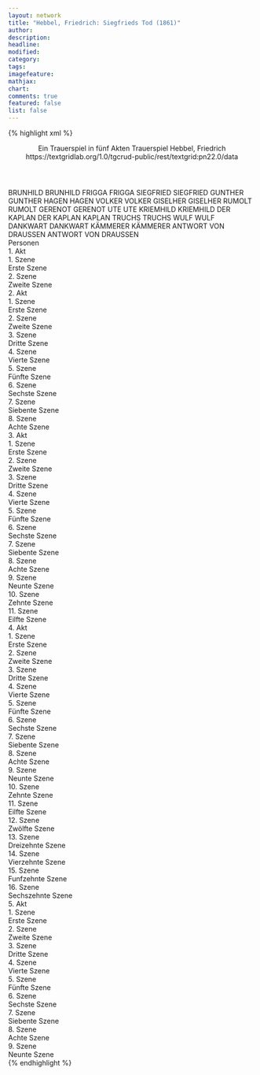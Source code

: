 ```yaml
---
layout: network
title: "Hebbel, Friedrich: Siegfrieds Tod (1861)"
author:
description:
headline:
modified:
category:
tags:
imagefeature: 
mathjax: 
chart: 
comments: true
featured: false
list: false
---
```

{% highlight xml %}
<?xml-model href="https://raw.githubusercontent.com/DLiNa/project/master/rules/lina.rnc"?><?xml-model href="https://raw.githubusercontent.com/DLiNa/project/master/rules/lina.sch"?>
<play xmlns="http://lina.digital">
  <header>
    <title>Siegfrieds Tod</title>
  	<subtitle>Ein Trauerspiel in fünf Akten</subtitle>
  	<genretitle>Trauerspiel</genretitle>
    <author>Hebbel, Friedrich</author>
  	<date when="1861" type="premiere"/>
  	<date when="1862" type="print"/>
  	<source>https://textgridlab.org/1.0/tgcrud-public/rest/textgrid:pn22.0/data</source>
  </header>
  <personae>
    <character>
      <name>BRUNHILD</name>
      <alias xml:id="brunhild">
        <name>BRUNHILD</name>
      </alias>
    </character>
    <character>
      <name>FRIGGA</name>
      <alias xml:id="frigga">
        <name>FRIGGA</name>
      </alias>
    </character>
    <character>
      <name>SIEGFRIED</name>
      <alias xml:id="siegfried">
        <name>SIEGFRIED</name>
      </alias>
    </character>
    <character>
      <name>GUNTHER</name>
      <alias xml:id="gunther">
        <name>GUNTHER</name>
      </alias>
    </character>
    <character>
      <name>HAGEN</name>
      <alias xml:id="hagen">
        <name>HAGEN</name>
      </alias>
    </character>
    <character>
      <name>VOLKER</name>
      <alias xml:id="volker">
        <name>VOLKER</name>
      </alias>
    </character>
    <character>
      <name>GISELHER</name>
      <alias xml:id="giselher">
        <name>GISELHER</name>
      </alias>
    </character>
    <character>
      <name>RUMOLT</name>
      <alias xml:id="rumolt">
        <name>RUMOLT</name>
      </alias>
    </character>
    <character>
      <name>GERENOT</name>
      <alias xml:id="gerenot">
        <name>GERENOT</name>
      </alias>
    </character>
    <character>
      <name>UTE</name>
      <alias xml:id="ute">
        <name>UTE</name>
      </alias>
    </character>
    <character>
      <name>KRIEMHILD</name>
      <alias xml:id="kriemhild">
        <name>KRIEMHILD</name>
      </alias>
    </character>
    <character>
      <name>DER KAPLAN</name>
      <alias xml:id="der_kaplan">
        <name>DER KAPLAN</name>
      </alias>
    	<alias xml:id="kaplan">
    		<name>KAPLAN</name>
    	</alias>
    </character>
    <character>
      <name>TRUCHS</name>
      <alias xml:id="truchs">
        <name>TRUCHS</name>
      </alias>
    </character>
    <character>
      <name>WULF</name>
      <alias xml:id="wulf">
        <name>WULF</name>
      </alias>
    </character>
    <character>
      <name>DANKWART</name>
      <alias xml:id="dankwart">
        <name>DANKWART</name>
      </alias>
    </character>
    <character>
      <name>KÄMMERER</name>
      <alias xml:id="kämmerer">
        <name>KÄMMERER</name>
      </alias>
    </character>
    <character>
      <name>ANTWORT VON DRAUSSEN</name>
      <alias xml:id="antwort_von_draussen">
        <name>ANTWORT VON DRAUSSEN</name>
      </alias>
    </character>
  </personae>
  <text>
    <div>
      <head>Personen</head>
    </div>
    <div>
      <head>1. Akt</head>
      <div>
        <head>1. Szene</head>
        <div>
          <head>Erste Szene</head>
          <sp who="#brunhild">
            <amount n="25" unit="speech_acts"/>
            <amount n="231" unit="words"/>
            <amount n="45" unit="lines"/>
            <amount n="1221" unit="chars"/>
          </sp>
          <sp who="#frigga">
            <amount n="24" unit="speech_acts"/>
            <amount n="747" unit="words"/>
            <amount n="112" unit="lines"/>
            <amount n="3890" unit="chars"/>
          </sp>
        </div>
      </div>
      <div>
        <head>2. Szene</head>
        <div>
          <head>Zweite Szene</head>
          <sp who="#brunhild">
            <amount n="12" unit="speech_acts"/>
            <amount n="773" unit="words"/>
            <amount n="103" unit="lines"/>
            <amount n="4083" unit="chars"/>
          </sp>
          <sp who="#siegfried">
            <amount n="6" unit="speech_acts"/>
            <amount n="155" unit="words"/>
            <amount n="19" unit="lines"/>
            <amount n="767" unit="chars"/>
          </sp>
          <sp who="#gunther">
            <amount n="1" unit="speech_acts"/>
            <amount n="4" unit="words"/>
            <amount n="1" unit="lines"/>
            <amount n="18" unit="chars"/>
          </sp>
          <sp who="#hagen">
            <amount n="2" unit="speech_acts"/>
            <amount n="16" unit="words"/>
            <amount n="2" unit="lines"/>
            <amount n="83" unit="chars"/>
          </sp>
          <sp who="#volker">
            <amount n="1" unit="speech_acts"/>
            <amount n="127" unit="words"/>
            <amount n="16" unit="lines"/>
            <amount n="640" unit="chars"/>
          </sp>
          <sp who="#frigga">
            <amount n="5" unit="speech_acts"/>
            <amount n="88" unit="words"/>
            <amount n="12" unit="lines"/>
            <amount n="459" unit="chars"/>
          </sp>
        </div>
      </div>
    </div>
    <div>
      <head>2. Akt</head>
      <div>
        <head>1. Szene</head>
        <div>
          <head>Erste Szene</head>
          <sp who="#giselher">
            <amount n="3" unit="speech_acts"/>
            <amount n="103" unit="words"/>
            <amount n="13" unit="lines"/>
            <amount n="512" unit="chars"/>
          </sp>
          <sp who="#rumolt">
            <amount n="3" unit="speech_acts"/>
            <amount n="100" unit="words"/>
            <amount n="13" unit="lines"/>
            <amount n="510" unit="chars"/>
          </sp>
          <sp who="#gerenot">
            <amount n="2" unit="speech_acts"/>
            <amount n="20" unit="words"/>
            <amount n="4" unit="lines"/>
            <amount n="95" unit="chars"/>
          </sp>
        </div>
      </div>
      <div>
        <head>2. Szene</head>
        <div>
          <head>Zweite Szene</head>
          <sp who="#siegfried">
            <amount n="4" unit="speech_acts"/>
            <amount n="78" unit="words"/>
            <amount n="10" unit="lines"/>
            <amount n="400" unit="chars"/>
          </sp>
          <sp who="#giselher">
            <amount n="4" unit="speech_acts"/>
            <amount n="150" unit="words"/>
            <amount n="20" unit="lines"/>
            <amount n="784" unit="chars"/>
          </sp>
        </div>
      </div>
      <div>
        <head>3. Szene</head>
        <div>
          <head>Dritte Szene</head>
          <sp who="#siegfried">
            <amount n="11" unit="speech_acts"/>
            <amount n="141" unit="words"/>
            <amount n="25" unit="lines"/>
            <amount n="724" unit="chars"/>
          </sp>
          <sp who="#giselher">
            <amount n="8" unit="speech_acts"/>
            <amount n="206" unit="words"/>
            <amount n="31" unit="lines"/>
            <amount n="1061" unit="chars"/>
          </sp>
          <sp who="#ute">
            <amount n="5" unit="speech_acts"/>
            <amount n="111" unit="words"/>
            <amount n="17" unit="lines"/>
            <amount n="554" unit="chars"/>
          </sp>
          <sp who="#kriemhild">
            <amount n="6" unit="speech_acts"/>
            <amount n="33" unit="words"/>
            <amount n="7" unit="lines"/>
            <amount n="165" unit="chars"/>
          </sp>
        </div>
      </div>
      <div>
        <head>4. Szene</head>
        <div>
          <head>Vierte Szene</head>
          <sp who="#siegfried">
            <amount n="1" unit="speech_acts"/>
            <amount n="19" unit="words"/>
            <amount n="3" unit="lines"/>
            <amount n="100" unit="chars"/>
          </sp>
        </div>
      </div>
      <div>
        <head>5. Szene</head>
        <div>
          <head>Fünfte Szene</head>
          <sp who="#der_kaplan">
            <amount n="1" unit="speech_acts"/>
            <amount n="8" unit="words"/>
            <amount n="2" unit="lines"/>
            <amount n="52" unit="chars"/>
          </sp>
          <sp who="#siegfried">
            <amount n="2" unit="speech_acts"/>
            <amount n="7" unit="words"/>
            <amount n="2" unit="lines"/>
            <amount n="35" unit="chars"/>
          </sp>
          <sp who="#kaplan">
            <amount n="2" unit="speech_acts"/>
            <amount n="68" unit="words"/>
            <amount n="9" unit="lines"/>
            <amount n="352" unit="chars"/>
          </sp>
        </div>
      </div>
      <div>
        <head>6. Szene</head>
        <div>
          <head>Sechste Szene</head>
          <sp who="#gunther">
            <amount n="10" unit="speech_acts"/>
            <amount n="102" unit="words"/>
            <amount n="16" unit="lines"/>
            <amount n="500" unit="chars"/>
          </sp>
          <sp who="#volker">
            <amount n="1" unit="speech_acts"/>
            <amount n="4" unit="words"/>
            <amount n="1" unit="lines"/>
            <amount n="21" unit="chars"/>
          </sp>
          <sp who="#hagen">
            <amount n="12" unit="speech_acts"/>
            <amount n="213" unit="words"/>
            <amount n="33" unit="lines"/>
            <amount n="1112" unit="chars"/>
          </sp>
          <sp who="#siegfried">
            <amount n="9" unit="speech_acts"/>
            <amount n="219" unit="words"/>
            <amount n="33" unit="lines"/>
            <amount n="1164" unit="chars"/>
          </sp>
          <sp who="#ute">
            <amount n="5" unit="speech_acts"/>
            <amount n="146" unit="words"/>
            <amount n="20" unit="lines"/>
            <amount n="781" unit="chars"/>
          </sp>
          <sp who="#kriemhild">
            <amount n="10" unit="speech_acts"/>
            <amount n="151" unit="words"/>
            <amount n="23" unit="lines"/>
            <amount n="787" unit="chars"/>
          </sp>
          <sp who="#brunhild">
            <amount n="26" unit="speech_acts"/>
            <amount n="535" unit="words"/>
            <amount n="82" unit="lines"/>
            <amount n="2676" unit="chars"/>
          </sp>
          <sp who="#frigga">
            <amount n="12" unit="speech_acts"/>
            <amount n="99" unit="words"/>
            <amount n="19" unit="lines"/>
            <amount n="521" unit="chars"/>
          </sp>
        </div>
      </div>
      <div>
        <head>7. Szene</head>
        <div>
          <head>Siebente Szene</head>
          <sp who="#truchs">
            <amount n="10" unit="speech_acts"/>
            <amount n="184" unit="words"/>
            <amount n="29" unit="lines"/>
            <amount n="1019" unit="chars"/>
          </sp>
          <sp who="#wulf">
            <amount n="9" unit="speech_acts"/>
            <amount n="104" unit="words"/>
            <amount n="18" unit="lines"/>
            <amount n="545" unit="chars"/>
          </sp>
        </div>
      </div>
      <div>
        <head>8. Szene</head>
        <div>
          <head>Achte Szene</head>
          <sp who="#siegfried">
            <amount n="9" unit="speech_acts"/>
            <amount n="193" unit="words"/>
            <amount n="28" unit="lines"/>
            <amount n="967" unit="chars"/>
          </sp>
          <sp who="#hagen">
            <amount n="10" unit="speech_acts"/>
            <amount n="486" unit="words"/>
            <amount n="63" unit="lines"/>
            <amount n="2481" unit="chars"/>
          </sp>
          <sp who="#gunther">
            <amount n="2" unit="speech_acts"/>
            <amount n="23" unit="words"/>
            <amount n="4" unit="lines"/>
            <amount n="125" unit="chars"/>
          </sp>
        </div>
      </div>
    </div>
    <div>
      <head>3. Akt</head>
      <div>
        <head>1. Szene</head>
        <div>
          <head>Erste Szene</head>
          <sp who="#rumolt">
            <amount n="2" unit="speech_acts"/>
            <amount n="20" unit="words"/>
            <amount n="4" unit="lines"/>
            <amount n="112" unit="chars"/>
          </sp>
          <sp who="#dankwart">
            <amount n="2" unit="speech_acts"/>
            <amount n="82" unit="words"/>
            <amount n="11" unit="lines"/>
            <amount n="437" unit="chars"/>
          </sp>
        </div>
      </div>
      <div>
        <head>2. Szene</head>
        <div>
          <head>Zweite Szene</head>
          <sp who="#rumolt">
            <amount n="1" unit="speech_acts"/>
            <amount n="5" unit="words"/>
            <amount n="1" unit="lines"/>
            <amount n="32" unit="chars"/>
          </sp>
          <sp who="#dankwart">
            <amount n="1" unit="speech_acts"/>
            <amount n="35" unit="words"/>
            <amount n="5" unit="lines"/>
            <amount n="169" unit="chars"/>
          </sp>
        </div>
      </div>
      <div>
        <head>3. Szene</head>
        <div>
          <head>Dritte Szene</head>
          <sp who="#kriemhild">
            <amount n="33" unit="speech_acts"/>
            <amount n="500" unit="words"/>
            <amount n="79" unit="lines"/>
            <amount n="2577" unit="chars"/>
          </sp>
          <sp who="#siegfried">
            <amount n="33" unit="speech_acts"/>
            <amount n="350" unit="words"/>
            <amount n="63" unit="lines"/>
            <amount n="1720" unit="chars"/>
          </sp>
        </div>
      </div>
      <div>
        <head>4. Szene</head>
        <div>
          <head>Vierte Szene</head>
          <sp who="#brunhild">
            <amount n="14" unit="speech_acts"/>
            <amount n="557" unit="words"/>
            <amount n="77" unit="lines"/>
            <amount n="2844" unit="chars"/>
          </sp>
          <sp who="#gunther">
            <amount n="13" unit="speech_acts"/>
            <amount n="90" unit="words"/>
            <amount n="17" unit="lines"/>
            <amount n="445" unit="chars"/>
          </sp>
        </div>
      </div>
      <div>
        <head>5. Szene</head>
        <div>
          <head>Fünfte Szene</head>
          <sp who="#ute">
            <amount n="4" unit="speech_acts"/>
            <amount n="24" unit="words"/>
            <amount n="5" unit="lines"/>
            <amount n="129" unit="chars"/>
          </sp>
          <sp who="#frigga">
            <amount n="4" unit="speech_acts"/>
            <amount n="112" unit="words"/>
            <amount n="16" unit="lines"/>
            <amount n="571" unit="chars"/>
          </sp>
        </div>
      </div>
      <div>
        <head>6. Szene</head>
        <div>
          <head>Sechste Szene</head>
          <sp who="#kriemhild">
            <amount n="26" unit="speech_acts"/>
            <amount n="373" unit="words"/>
            <amount n="61" unit="lines"/>
            <amount n="1891" unit="chars"/>
          </sp>
          <sp who="#brunhild">
            <amount n="25" unit="speech_acts"/>
            <amount n="545" unit="words"/>
            <amount n="78" unit="lines"/>
            <amount n="2766" unit="chars"/>
          </sp>
        </div>
      </div>
      <div>
        <head>7. Szene</head>
        <div>
          <head>Siebente Szene</head>
          <sp who="#brunhild">
            <amount n="7" unit="speech_acts"/>
            <amount n="104" unit="words"/>
            <amount n="15" unit="lines"/>
            <amount n="478" unit="chars"/>
          </sp>
          <sp who="#frigga">
            <amount n="6" unit="speech_acts"/>
            <amount n="90" unit="words"/>
            <amount n="16" unit="lines"/>
            <amount n="463" unit="chars"/>
          </sp>
        </div>
      </div>
      <div>
        <head>8. Szene</head>
        <div>
          <head>Achte Szene</head>
          <sp who="#hagen">
            <amount n="3" unit="speech_acts"/>
            <amount n="11" unit="words"/>
            <amount n="3" unit="lines"/>
            <amount n="53" unit="chars"/>
          </sp>
          <sp who="#brunhild">
            <amount n="2" unit="speech_acts"/>
            <amount n="11" unit="words"/>
            <amount n="2" unit="lines"/>
            <amount n="58" unit="chars"/>
          </sp>
          <sp who="#gunther">
            <amount n="1" unit="speech_acts"/>
            <amount n="2" unit="words"/>
            <amount n="1" unit="lines"/>
            <amount n="13" unit="chars"/>
          </sp>
          <sp who="#frigga">
            <amount n="1" unit="speech_acts"/>
            <amount n="18" unit="words"/>
            <amount n="3" unit="lines"/>
            <amount n="95" unit="chars"/>
          </sp>
        </div>
      </div>
      <div>
        <head>9. Szene</head>
        <div>
          <head>Neunte Szene</head>
          <sp who="#kriemhild">
            <amount n="3" unit="speech_acts"/>
            <amount n="48" unit="words"/>
            <amount n="7" unit="lines"/>
            <amount n="240" unit="chars"/>
          </sp>
          <sp who="#gunther">
            <amount n="1" unit="speech_acts"/>
            <amount n="6" unit="words"/>
            <amount n="1" unit="lines"/>
            <amount n="24" unit="chars"/>
          </sp>
          <sp who="#siegfried">
            <amount n="4" unit="speech_acts"/>
            <amount n="27" unit="words"/>
            <amount n="6" unit="lines"/>
            <amount n="148" unit="chars"/>
          </sp>
          <sp who="#hagen">
            <amount n="3" unit="speech_acts"/>
            <amount n="49" unit="words"/>
            <amount n="8" unit="lines"/>
            <amount n="248" unit="chars"/>
          </sp>
          <sp who="#brunhild">
            <amount n="2" unit="speech_acts"/>
            <amount n="1" unit="words"/>
            <amount n="1" unit="lines"/>
            <amount n="2" unit="chars"/>
          </sp>
        </div>
      </div>
      <div>
        <head>10. Szene</head>
        <div>
          <head>Zehnte Szene</head>
          <sp who="#hagen">
            <amount n="6" unit="speech_acts"/>
            <amount n="129" unit="words"/>
            <amount n="18" unit="lines"/>
            <amount n="683" unit="chars"/>
          </sp>
          <sp who="#gunther">
            <amount n="2" unit="speech_acts"/>
            <amount n="4" unit="words"/>
            <amount n="2" unit="lines"/>
            <amount n="20" unit="chars"/>
          </sp>
          <sp who="#brunhild">
            <amount n="1" unit="speech_acts"/>
            <amount n="9" unit="words"/>
            <amount n="1" unit="lines"/>
            <amount n="48" unit="chars"/>
          </sp>
          <sp who="#giselher">
            <amount n="2" unit="speech_acts"/>
            <amount n="31" unit="words"/>
            <amount n="4" unit="lines"/>
            <amount n="160" unit="chars"/>
          </sp>
          <sp who="#gerenot">
            <amount n="1" unit="speech_acts"/>
            <amount n="16" unit="words"/>
            <amount n="2" unit="lines"/>
            <amount n="95" unit="chars"/>
          </sp>
        </div>
      </div>
      <div>
        <head>11. Szene</head>
        <div>
          <head>Eilfte Szene</head>
          <sp who="#brunhild">
            <amount n="4" unit="speech_acts"/>
            <amount n="49" unit="words"/>
            <amount n="7" unit="lines"/>
            <amount n="266" unit="chars"/>
          </sp>
          <sp who="#frigga">
            <amount n="3" unit="speech_acts"/>
            <amount n="8" unit="words"/>
            <amount n="3" unit="lines"/>
            <amount n="52" unit="chars"/>
          </sp>
        </div>
      </div>
    </div>
    <div>
      <head>4. Akt</head>
      <div>
        <head>1. Szene</head>
        <div>
          <head>Erste Szene</head>
          <sp who="#hagen">
            <amount n="2" unit="speech_acts"/>
            <amount n="44" unit="words"/>
            <amount n="6" unit="lines"/>
            <amount n="238" unit="chars"/>
          </sp>
          <sp who="#giselher">
            <amount n="1" unit="speech_acts"/>
            <amount n="16" unit="words"/>
            <amount n="2" unit="lines"/>
            <amount n="86" unit="chars"/>
          </sp>
        </div>
      </div>
      <div>
        <head>2. Szene</head>
        <div>
          <head>Zweite Szene</head>
          <sp who="#siegfried">
            <amount n="13" unit="speech_acts"/>
            <amount n="653" unit="words"/>
            <amount n="89" unit="lines"/>
            <amount n="3418" unit="chars"/>
          </sp>
          <sp who="#hagen">
            <amount n="9" unit="speech_acts"/>
            <amount n="99" unit="words"/>
            <amount n="18" unit="lines"/>
            <amount n="500" unit="chars"/>
          </sp>
          <sp who="#volker">
            <amount n="1" unit="speech_acts"/>
            <amount n="5" unit="words"/>
            <amount n="1" unit="lines"/>
            <amount n="22" unit="chars"/>
          </sp>
          <sp who="#gunther">
            <amount n="3" unit="speech_acts"/>
            <amount n="12" unit="words"/>
            <amount n="4" unit="lines"/>
            <amount n="58" unit="chars"/>
          </sp>
          <sp who="#giselher">
            <amount n="1" unit="speech_acts"/>
            <amount n="19" unit="words"/>
            <amount n="3" unit="lines"/>
            <amount n="92" unit="chars"/>
          </sp>
        </div>
      </div>
      <div>
        <head>3. Szene</head>
        <div>
          <head>Dritte Szene</head>
          <sp who="#hagen">
            <amount n="8" unit="speech_acts"/>
            <amount n="226" unit="words"/>
            <amount n="30" unit="lines"/>
            <amount n="1164" unit="chars"/>
          </sp>
          <sp who="#gunther">
            <amount n="6" unit="speech_acts"/>
            <amount n="96" unit="words"/>
            <amount n="15" unit="lines"/>
            <amount n="505" unit="chars"/>
          </sp>
          <sp who="#giselher">
            <amount n="1" unit="speech_acts"/>
            <amount n="9" unit="words"/>
            <amount n="1" unit="lines"/>
            <amount n="43" unit="chars"/>
          </sp>
        </div>
      </div>
      <div>
        <head>4. Szene</head>
        <div>
          <head>Vierte Szene</head>
          <sp who="#giselher">
            <amount n="4" unit="speech_acts"/>
            <amount n="45" unit="words"/>
            <amount n="7" unit="lines"/>
            <amount n="227" unit="chars"/>
          </sp>
          <sp who="#volker">
            <amount n="5" unit="speech_acts"/>
            <amount n="118" unit="words"/>
            <amount n="18" unit="lines"/>
            <amount n="624" unit="chars"/>
          </sp>
          <sp who="#gunther">
            <amount n="3" unit="speech_acts"/>
            <amount n="12" unit="words"/>
            <amount n="4" unit="lines"/>
            <amount n="58" unit="chars"/>
          </sp>
          <sp who="#dankwart">
            <amount n="1" unit="speech_acts"/>
            <amount n="52" unit="words"/>
            <amount n="7" unit="lines"/>
            <amount n="262" unit="chars"/>
          </sp>
        </div>
      </div>
      <div>
        <head>5. Szene</head>
        <div>
          <head>Fünfte Szene</head>
          <sp who="#volker">
            <amount n="1" unit="speech_acts"/>
            <amount n="15" unit="words"/>
            <amount n="2" unit="lines"/>
            <amount n="81" unit="chars"/>
          </sp>
        </div>
      </div>
      <div>
        <head>6. Szene</head>
        <div>
          <head>Sechste Szene</head>
          <sp who="#hagen">
            <amount n="28" unit="speech_acts"/>
            <amount n="672" unit="words"/>
            <amount n="93" unit="lines"/>
            <amount n="3349" unit="chars"/>
          </sp>
          <sp who="#kriemhild">
            <amount n="28" unit="speech_acts"/>
            <amount n="340" unit="words"/>
            <amount n="56" unit="lines"/>
            <amount n="1706" unit="chars"/>
          </sp>
        </div>
      </div>
      <div>
        <head>7. Szene</head>
        <div>
          <head>Siebente Szene</head>
          <sp who="#hagen">
            <amount n="1" unit="speech_acts"/>
            <amount n="60" unit="words"/>
            <amount n="7" unit="lines"/>
            <amount n="303" unit="chars"/>
          </sp>
        </div>
      </div>
      <div>
        <head>8. Szene</head>
        <div>
          <head>Achte Szene</head>
          <sp who="#kaplan">
            <amount n="4" unit="speech_acts"/>
            <amount n="442" unit="words"/>
            <amount n="59" unit="lines"/>
            <amount n="2349" unit="chars"/>
          </sp>
          <sp who="#ute">
            <amount n="4" unit="speech_acts"/>
            <amount n="30" unit="words"/>
            <amount n="6" unit="lines"/>
            <amount n="154" unit="chars"/>
          </sp>
          <sp who="#kriemhild">
            <amount n="2" unit="speech_acts"/>
            <amount n="36" unit="words"/>
            <amount n="6" unit="lines"/>
            <amount n="194" unit="chars"/>
          </sp>
        </div>
      </div>
      <div>
        <head>9. Szene</head>
        <div>
          <head>Neunte Szene</head>
          <sp who="#gunther">
            <amount n="6" unit="speech_acts"/>
            <amount n="97" unit="words"/>
            <amount n="17" unit="lines"/>
            <amount n="502" unit="chars"/>
          </sp>
          <sp who="#giselher">
            <amount n="1" unit="speech_acts"/>
            <amount n="12" unit="words"/>
            <amount n="2" unit="lines"/>
            <amount n="54" unit="chars"/>
          </sp>
          <sp who="#hagen">
            <amount n="6" unit="speech_acts"/>
            <amount n="113" unit="words"/>
            <amount n="17" unit="lines"/>
            <amount n="577" unit="chars"/>
          </sp>
        </div>
      </div>
      <div>
        <head>10. Szene</head>
        <div>
          <head>Zehnte Szene</head>
          <sp who="#hagen">
            <amount n="9" unit="speech_acts"/>
            <amount n="131" unit="words"/>
            <amount n="22" unit="lines"/>
            <amount n="676" unit="chars"/>
          </sp>
          <sp who="#siegfried">
            <amount n="8" unit="speech_acts"/>
            <amount n="142" unit="words"/>
            <amount n="21" unit="lines"/>
            <amount n="678" unit="chars"/>
          </sp>
          <sp who="#giselher">
            <amount n="1" unit="speech_acts"/>
            <amount n="4" unit="words"/>
            <amount n="1" unit="lines"/>
            <amount n="19" unit="chars"/>
          </sp>
          <sp who="#gerenot">
            <amount n="1" unit="speech_acts"/>
            <amount n="4" unit="words"/>
            <amount n="1" unit="lines"/>
            <amount n="24" unit="chars"/>
          </sp>
        </div>
      </div>
      <div>
        <head>11. Szene</head>
        <div>
          <head>Eilfte Szene</head>
          <sp who="#kriemhild">
            <amount n="8" unit="speech_acts"/>
            <amount n="35" unit="words"/>
            <amount n="9" unit="lines"/>
            <amount n="166" unit="chars"/>
          </sp>
          <sp who="#siegfried">
            <amount n="9" unit="speech_acts"/>
            <amount n="153" unit="words"/>
            <amount n="23" unit="lines"/>
            <amount n="811" unit="chars"/>
          </sp>
          <sp who="#hagen">
            <amount n="3" unit="speech_acts"/>
            <amount n="27" unit="words"/>
            <amount n="5" unit="lines"/>
            <amount n="122" unit="chars"/>
          </sp>
        </div>
      </div>
      <div>
        <head>12. Szene</head>
        <div>
          <head>Zwölfte Szene</head>
          <sp who="#kriemhild">
            <amount n="3" unit="speech_acts"/>
            <amount n="17" unit="words"/>
            <amount n="3" unit="lines"/>
            <amount n="87" unit="chars"/>
          </sp>
          <sp who="#siegfried">
            <amount n="2" unit="speech_acts"/>
            <amount n="16" unit="words"/>
            <amount n="4" unit="lines"/>
            <amount n="74" unit="chars"/>
          </sp>
          <sp who="#hagen">
            <amount n="2" unit="speech_acts"/>
            <amount n="19" unit="words"/>
            <amount n="3" unit="lines"/>
            <amount n="109" unit="chars"/>
          </sp>
          <sp who="#hagen #siegfried">
            <amount n="1" unit="speech_acts"/>
          </sp>
        </div>
      </div>
      <div>
        <head>13. Szene</head>
        <div>
          <head>Dreizehnte Szene</head>
          <sp who="#kriemhild">
            <amount n="1" unit="speech_acts"/>
            <amount n="26" unit="words"/>
            <amount n="3" unit="lines"/>
            <amount n="124" unit="chars"/>
          </sp>
        </div>
      </div>
      <div>
        <head>14. Szene</head>
        <div>
          <head>Vierzehnte Szene</head>
          <sp who="#kriemhild">
            <amount n="7" unit="speech_acts"/>
            <amount n="103" unit="words"/>
            <amount n="16" unit="lines"/>
            <amount n="531" unit="chars"/>
          </sp>
          <sp who="#gerenot">
            <amount n="3" unit="speech_acts"/>
            <amount n="19" unit="words"/>
            <amount n="3" unit="lines"/>
            <amount n="93" unit="chars"/>
          </sp>
          <sp who="#giselher">
            <amount n="4" unit="speech_acts"/>
            <amount n="48" unit="words"/>
            <amount n="8" unit="lines"/>
            <amount n="215" unit="chars"/>
          </sp>
        </div>
      </div>
      <div>
        <head>15. Szene</head>
        <div>
          <head>Funfzehnte Szene</head>
          <sp who="#kriemhild">
            <amount n="4" unit="speech_acts"/>
            <amount n="28" unit="words"/>
            <amount n="5" unit="lines"/>
            <amount n="139" unit="chars"/>
          </sp>
          <sp who="#frigga">
            <amount n="4" unit="speech_acts"/>
            <amount n="35" unit="words"/>
            <amount n="7" unit="lines"/>
            <amount n="174" unit="chars"/>
          </sp>
        </div>
      </div>
      <div>
        <head>16. Szene</head>
        <div>
          <head>Sechszehnte Szene</head>
          <sp who="#kriemhild">
            <amount n="1" unit="speech_acts"/>
            <amount n="94" unit="words"/>
            <amount n="12" unit="lines"/>
            <amount n="493" unit="chars"/>
          </sp>
        </div>
      </div>
    </div>
    <div>
      <head>5. Akt</head>
      <div>
        <head>1. Szene</head>
        <div>
          <head>Erste Szene</head>
          <sp who="#hagen">
            <amount n="5" unit="speech_acts"/>
            <amount n="265" unit="words"/>
            <amount n="38" unit="lines"/>
            <amount n="1348" unit="chars"/>
          </sp>
          <sp who="#gunther">
            <amount n="5" unit="speech_acts"/>
            <amount n="28" unit="words"/>
            <amount n="6" unit="lines"/>
            <amount n="134" unit="chars"/>
          </sp>
        </div>
      </div>
      <div>
        <head>2. Szene</head>
        <div>
          <head>Zweite Szene</head>
          <sp who="#siegfried">
            <amount n="21" unit="speech_acts"/>
            <amount n="938" unit="words"/>
            <amount n="134" unit="lines"/>
            <amount n="4830" unit="chars"/>
          </sp>
          <sp who="#hagen">
            <amount n="18" unit="speech_acts"/>
            <amount n="259" unit="words"/>
            <amount n="41" unit="lines"/>
            <amount n="1327" unit="chars"/>
          </sp>
          <sp who="#gunther">
            <amount n="2" unit="speech_acts"/>
            <amount n="6" unit="words"/>
            <amount n="2" unit="lines"/>
            <amount n="28" unit="chars"/>
          </sp>
          <sp who="#volker">
            <amount n="2" unit="speech_acts"/>
            <amount n="79" unit="words"/>
            <amount n="12" unit="lines"/>
            <amount n="413" unit="chars"/>
          </sp>
          <sp who="#dankwart">
            <amount n="3" unit="speech_acts"/>
            <amount n="5" unit="words"/>
            <amount n="2" unit="lines"/>
            <amount n="20" unit="chars"/>
          </sp>
        </div>
      </div>
      <div>
        <head>3. Szene</head>
        <div>
          <head>Dritte Szene</head>
          <sp who="#kriemhild">
            <amount n="1" unit="speech_acts"/>
            <amount n="44" unit="words"/>
            <amount n="6" unit="lines"/>
            <amount n="211" unit="chars"/>
          </sp>
        </div>
      </div>
      <div>
        <head>4. Szene</head>
        <div>
          <head>Vierte Szene</head>
          <sp who="#ute">
            <amount n="10" unit="speech_acts"/>
            <amount n="173" unit="words"/>
            <amount n="27" unit="lines"/>
            <amount n="826" unit="chars"/>
          </sp>
          <sp who="#kriemhild">
            <amount n="9" unit="speech_acts"/>
            <amount n="91" unit="words"/>
            <amount n="19" unit="lines"/>
            <amount n="469" unit="chars"/>
          </sp>
        </div>
      </div>
      <div>
        <head>5. Szene</head>
        <div>
          <head>Fünfte Szene</head>
          <sp who="#kämmerer">
            <amount n="7" unit="speech_acts"/>
            <amount n="23" unit="words"/>
            <amount n="6" unit="lines"/>
            <amount n="104" unit="chars"/>
          </sp>
          <sp who="#ute">
            <amount n="10" unit="speech_acts"/>
            <amount n="45" unit="words"/>
            <amount n="13" unit="lines"/>
            <amount n="203" unit="chars"/>
          </sp>
          <sp who="#kriemhild">
            <amount n="4" unit="speech_acts"/>
            <amount n="95" unit="words"/>
            <amount n="14" unit="lines"/>
            <amount n="452" unit="chars"/>
          </sp>
        </div>
      </div>
      <div>
        <head>6. Szene</head>
        <div>
          <head>Sechste Szene</head>
          <sp who="#ute">
            <amount n="2" unit="speech_acts"/>
            <amount n="13" unit="words"/>
            <amount n="3" unit="lines"/>
            <amount n="72" unit="chars"/>
          </sp>
          <sp who="#gunther">
            <amount n="3" unit="speech_acts"/>
            <amount n="36" unit="words"/>
            <amount n="6" unit="lines"/>
            <amount n="183" unit="chars"/>
          </sp>
          <sp who="#dankwart">
            <amount n="2" unit="speech_acts"/>
            <amount n="25" unit="words"/>
            <amount n="4" unit="lines"/>
            <amount n="139" unit="chars"/>
          </sp>
        </div>
      </div>
      <div>
        <head>7. Szene</head>
        <div>
          <head>Siebente Szene</head>
          <sp who="#kaplan">
            <amount n="4" unit="speech_acts"/>
            <amount n="61" unit="words"/>
            <amount n="9" unit="lines"/>
            <amount n="324" unit="chars"/>
          </sp>
          <sp who="#gunther">
            <amount n="2" unit="speech_acts"/>
            <amount n="11" unit="words"/>
            <amount n="3" unit="lines"/>
            <amount n="45" unit="chars"/>
          </sp>
          <sp who="#dankwart">
            <amount n="2" unit="speech_acts"/>
            <amount n="37" unit="words"/>
            <amount n="6" unit="lines"/>
            <amount n="207" unit="chars"/>
          </sp>
          <sp who="#ute">
            <amount n="6" unit="speech_acts"/>
            <amount n="42" unit="words"/>
            <amount n="8" unit="lines"/>
            <amount n="201" unit="chars"/>
          </sp>
          <sp who="#kriemhild">
            <amount n="9" unit="speech_acts"/>
            <amount n="310" unit="words"/>
            <amount n="47" unit="lines"/>
            <amount n="1537" unit="chars"/>
          </sp>
          <sp who="#rumolt">
            <amount n="1" unit="speech_acts"/>
            <amount n="23" unit="words"/>
            <amount n="4" unit="lines"/>
            <amount n="127" unit="chars"/>
          </sp>
        </div>
      </div>
      <div>
        <head>8. Szene</head>
        <div>
          <head>Achte Szene</head>
          <sp who="#kriemhild">
            <amount n="2" unit="speech_acts"/>
            <amount n="35" unit="words"/>
            <amount n="6" unit="lines"/>
            <amount n="184" unit="chars"/>
          </sp>
          <sp who="#gunther">
            <amount n="1" unit="speech_acts"/>
            <amount n="3" unit="words"/>
            <amount n="1" unit="lines"/>
            <amount n="16" unit="chars"/>
          </sp>
        </div>
      </div>
      <div>
        <head>9. Szene</head>
        <div>
          <head>Neunte Szene</head>
          <sp who="#kaplan">
            <amount n="13" unit="speech_acts"/>
            <amount n="258" unit="words"/>
            <amount n="41" unit="lines"/>
            <amount n="1447" unit="chars"/>
          </sp>
          <sp who="#antwort_von_draussen">
            <amount n="3" unit="speech_acts"/>
            <amount n="40" unit="words"/>
            <amount n="6" unit="lines"/>
            <amount n="185" unit="chars"/>
          </sp>
          <sp who="#kriemhild">
            <amount n="14" unit="speech_acts"/>
            <amount n="323" unit="words"/>
            <amount n="48" unit="lines"/>
            <amount n="1725" unit="chars"/>
          </sp>
          <sp who="#hagen">
            <amount n="12" unit="speech_acts"/>
            <amount n="179" unit="words"/>
            <amount n="28" unit="lines"/>
            <amount n="903" unit="chars"/>
          </sp>
          <sp who="#gunther">
            <amount n="2" unit="speech_acts"/>
            <amount n="8" unit="words"/>
            <amount n="2" unit="lines"/>
            <amount n="49" unit="chars"/>
          </sp>
          <sp who="#ute #gunther #kriemhild">
            <amount n="1" unit="speech_acts"/>
            <amount n="3" unit="words"/>
            <amount n="1" unit="lines"/>
            <amount n="16" unit="chars"/>
          </sp>
          <sp who="#giselher">
            <amount n="1" unit="speech_acts"/>
            <amount n="3" unit="words"/>
            <amount n="1" unit="lines"/>
            <amount n="15" unit="chars"/>
          </sp>
          <sp who="#ute">
            <amount n="3" unit="speech_acts"/>
            <amount n="26" unit="words"/>
            <amount n="5" unit="lines"/>
            <amount n="146" unit="chars"/>
          </sp>
        </div>
      </div>
    </div>
  </text>
</play>
{% endhighlight %}